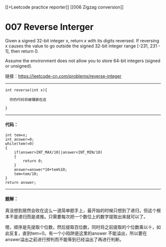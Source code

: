 [[+Leetcode practice reporter]]
[[006 Zigzag conversion]]

# 007 Reverse Interger

Given a signed 32-bit integer x, return x with its digits reversed. If reversing x causes the value to go outside the signed 32-bit integer range [-231, 231 - 1], then return 0.

Assume the environment does not allow you to store 64-bit integers (signed or unsigned).

链接：https://leetcode-cn.com/problems/reverse-integer

------
```
int reverse(int x){

  你的代码将被镶嵌在这

}
```

-----
#### 代码：
```
int tem=x;
int answer=0;
while(tem!=0)
{
	if(answer>INT_MAX/10||answer<INT_MIN/10)
	{
		return 0;
	}
	answer=answer*10+tem%10;
	tem=tem/10;
}
return answer;
```

-----
#### 题解：
真没想到居然会败在这么一道简单题手上，最开始的时候只想到了递归，但这个根本不是递归而是递推。只需要每次把一个数位上的数字提取出来就可以了。

嗯，顺序是先提取个位数，然后提取百位数，同时将之前提取的个位数乘以十，如此反复，直到tem=0。有一个小陷阱是这里的answer 不能溢出，所以要在answer溢出之前进行预判而不能等到已经溢出了再进行判断。